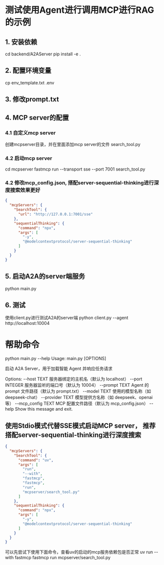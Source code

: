 #  测试使用Agent进行调用MCP进行RAG的示例

## 1. 安装依赖
cd backend/A2AServer
pip install -e .

## 2. 配置环境变量
cp env_template.txt .env

## 3. 修改prompt.txt

## 4. MCP server的配置

### 4.1 自定义mcp server
创建mcpserver目录，并在里面添加mcp server的文件
search_tool.py

### 4.2 启动mcp server
cd mcpserver
fastmcp run --transport sse --port 7001 search_tool.py

### 4.2 修改mcp_config.json, 搭配server-sequential-thinking进行深度搜索效果更好
```json
{
  "mcpServers": {
    "SearchTool": {
      "url": "http://127.0.0.1:7001/sse"
    },
    "sequentialThinking": {
      "command": "npx",
      "args": [
        "-y",
        "@modelcontextprotocol/server-sequential-thinking"
      ]
    }
  }
}
```

## 5. 启动A2A的server端服务
python main.py

## 6. 测试
使用client.py进行测试A2A的server端
python client.py --agent http://localhost:10004

# 帮助命令
python main.py --help
Usage: main.py [OPTIONS]

  启动 A2A Server，用于加载智能 Agent 并响应任务请求

Options:
  --host TEXT        服务器绑定的主机名（默认为 localhost）
  --port INTEGER     服务器监听的端口号（默认为 10004）
  --prompt TEXT      Agent 的 prompt 文件路径（默认为 prompt.txt）
  --model TEXT       使用的模型名称（如 deepseek-chat）
  --provider TEXT    模型提供方名称（如 deepseek、openai 等）
  --mcp_config TEXT  MCP 配置文件路径（默认为 mcp_config.json）
  --help             Show this message and exit.


## 使用Stdio模式代替SSE模式启动MCP server， 推荐搭配server-sequential-thinking进行深度搜索
```json
{
  "mcpServers": {
    "SearchTool": {
      "command": "uv",
      "args": [
        "run",
        "--with",
        "fastmcp",
        "fastmcp",
        "run",
        "mcpserver/search_tool.py"
      ]
    },
    "sequentialThinking": {
      "command": "npx",
      "args": [
        "-y",
        "@modelcontextprotocol/server-sequential-thinking"
      ]
    }
  }
}

```

可以先尝试下使用下面命令，查看uv的启动的mcp服务依赖包是否正常
uv run --with fastmcp fastmcp run mcpserver/search_tool.py